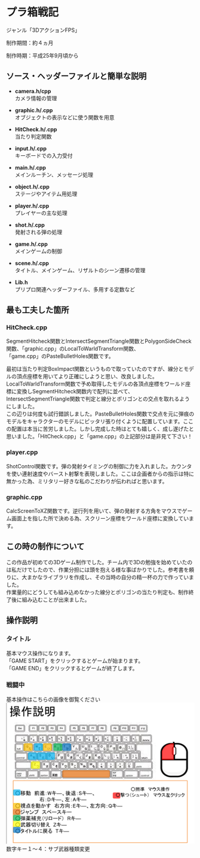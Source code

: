 # プラ箱戦記
ジャンル「3DアクションFPS」

制作期間：約４ヵ月

制作時期：平成25年9月頃から


## ソース・ヘッダーファイルと簡単な説明
- **camera.h/cpp**  
カメラ情報の管理

- **graphic.h/.cpp**  
オブジェクトの表示などに使う関数を用意

- **HitCheck.h/.cpp**  
当たり判定関数

- **input.h/.cpp**  
キーボードでの入力受付

- **main.h/.cpp**  
メインルーチン、メッセージ処理

- **object.h/.cpp**  
ステージやアイテム用処理

- **player.h/.cpp**  
プレイヤーの主な処理

- **shot.h/.cpp**  
発射される弾の処理

- **game.h/.cpp**  
メインゲームの制御

- **scene.h/.cpp**  
タイトル、メインゲーム、リザルトのシーン遷移の管理

- **Lib.h**  
プリプロ関連ヘッダーファイル、多用する定数など

## 最も工夫した箇所
### HitCheck.cpp
SegmentHitcheck関数とIntersectSegmentTriangle関数とPolygonSideCheck関数、「graphic.cpp」のLocalToWarldTransform関数、  
「game.cpp」のPasteBulletHoles関数です。

最初は当たり判定BoxImpact関数というもので取っていたのですが、線分とモデルの頂点座標を用いてより正確にしようと思い、改良しました。  
LocalToWarldTransform関数で予め取得したモデルの各頂点座標をワールド座標に変換しSegmentHitcheck関数内で配列に並べて、IntersectSegmentTriangle関数で判定と線分とポリゴンとの交点を取れるようにしました。  
この辺りは何度も試行錯誤しました。PasteBulletHoles関数で交点を元に弾痕のモデルをキャラクターのモデルにピッタリ張り付くように配置しています。ここの配置は本当に苦労しました。しかし完成した時はとても嬉しく、成し遂げたと思いました。「HitCheck.cpp」と「game.cpp」の上記部分は是非見て下さい！

### player.cpp
ShotControl関数です。弾の発射タイミングの制御に力を入れました。カウンタを使い連射速度やバースト射撃を表現しました。ここは企画者からの指示は特に無かった為、ミリタリー好きな私のこだわりが伝わればと思います。

### graphic.cpp
CalcScreenToXZ関数です。逆行列を用いて、弾の発射する方角をマウスでゲーム画面上を指した所で決める為、スクリーン座標をワールド座標に変換しています。

## この時の制作について
この作品が初めての3Dゲーム制作でした。チーム内で3Dの勉強を始めていたのは私だけでしたので、作業分担には頭を抱える様な事ばかりでした。参考書を頼りに、大まかなライブラリを作成し、その当時の自分の精一杯の力で作っていました。  
作業量的にどうしても組み込めなかった線分とポリゴンの当たり判定も、制作終了後に組み込むことが出来ました。

## 操作説明
### タイトル
基本マウス操作になります。  
「GAME START」をクリックするとゲームが始まります。  
「GAME END」をクリックするとゲームが終了します。

### 戦闘中
基本操作はこちらの画像を御覧ください  
![操作説明](HowDo.png "操作説明")
数字キー１～４：サブ武器種類変更
